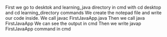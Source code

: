 First we go to desktok and learning_java directory in cmd with cd desktop and cd learning_directory commands
We create the notepad file and write our code inside.
We call javac FirstJavaApp.java
Then we call java FirstJavaApp
We can see the output in cmd
Then we write javap FirstJavaApp command in cmd

